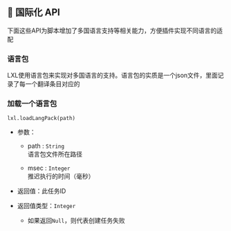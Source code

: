 ## 🛫 国际化 API

下面这些API为脚本增加了多国语言支持等相关能力，方便插件实现不同语言的适配

### 语言包

LXL使用语言包来实现对多国语言的支持。语言包的实质是一个json文件，里面记录了每一个翻译条目对应的

### 加载一个语言包

`lxl.loadLangPack(path)`

- 参数：

  - path : `String`  
    语言包文件所在路径

  - msec : `Integer`  
    推迟执行的时间（毫秒）
- 返回值：此任务ID
- 返回值类型：`Integer`
  - 如果返回`Null`，则代表创建任务失败

<br>
